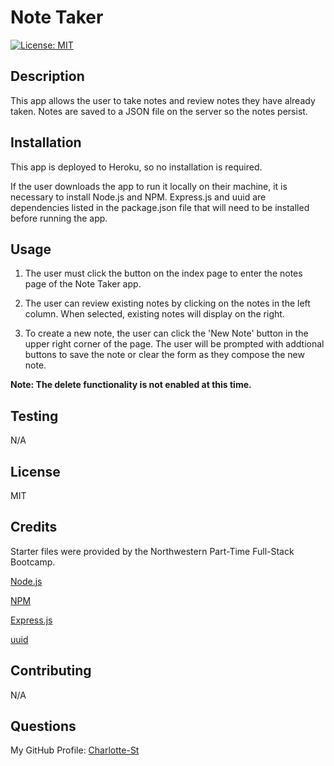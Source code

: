 # Note Taker

[![License: MIT](https://img.shields.io/badge/License-MIT-yellow.svg)](https://opensource.org/licenses/MIT)

## Description

This app allows the user to take notes and review notes they have already taken. Notes are saved to a JSON file on the server so the notes persist. 

## Installation 

This app is deployed to Heroku, so no installation is required. 

If the user downloads the app to run it locally on their machine, it is necessary to install Node.js and NPM. Express.js and uuid are dependencies listed in the package.json file that will need to be installed before running the app. 

## Usage

1. The user must click the button on the index page to enter the notes page of the Note Taker app. 

2. The user can review existing notes by clicking on the notes in the left column. When selected, existing notes will display on the right. 

3. To create a new note, the user can click the 'New Note' button in the upper right corner of the page. The user will be prompted with addtional buttons to save the note or clear the form as they compose the new note. 

**Note: The delete functionality is not enabled at this time.**

## Testing

N/A

## License

MIT

## Credits

Starter files were provided by the Northwestern Part-Time Full-Stack Bootcamp.

[Node.js](https://nodejs.org/en)

[NPM](https://www.npmjs.com/)

[Express.js](https://expressjs.com/)

[uuid](https://www.npmjs.com/package/uuid)

## Contributing

N/A

## Questions

My GitHub Profile: [Charlotte-St](https://github.com/Charlotte-ST)